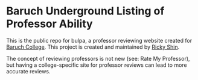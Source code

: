 # Baruch Underground Listing of Professor Ability

This is the public repo for bulpa, a professor reviewing website created for [Baruch College](http://baruch.cuny.edu).
This project is created and maintained by [Ricky Shin](https://www.rickyshin.com). 

The concept of reviewing professors is not new (see: Rate My Professor), but having a college-specific site for professor reviews can lead to more accurate reviews.
